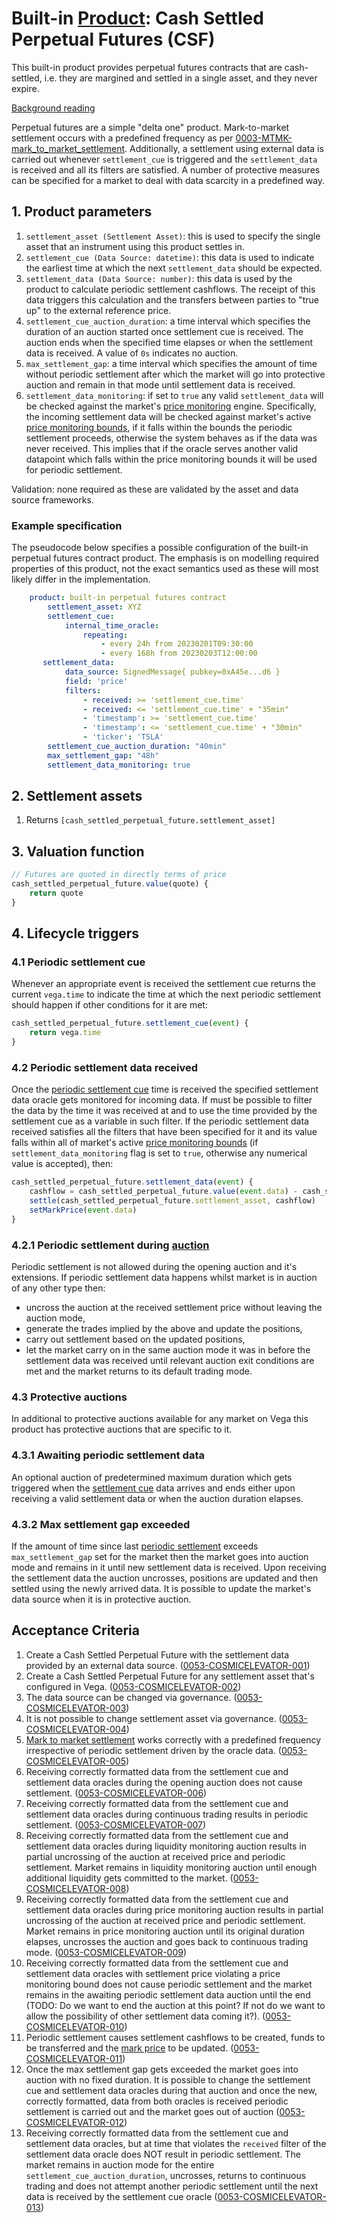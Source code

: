 # Built-in [Product](./0051-PROD-product.md): Cash Settled Perpetual Futures (CSF)

This built-in product provides perpetual futures contracts that are cash-settled, i.e. they are margined and settled in a single asset, and they never expire.

[Background reading](https://www.paradigm.xyz/2021/05/everlasting-options/#Perpetual_Futures)

Perpetual futures are a simple "delta one" product. Mark-to-market settlement occurs with a predefined frequency as per [0003-MTMK-mark_to_market_settlement](0003-MTMK-mark_to_market_settlement.md).  Additionally, a settlement using external data is carried out whenever `settlement_cue` is triggered and the `settlement_data` is received and all its filters are satisfied. A number of protective measures can be specified for a market to deal with data scarcity in a predefined way.

## 1. Product parameters

1. `settlement_asset (Settlement Asset)`: this is used to specify the single asset that an instrument using this product settles in.
1. `settlement_cue (Data Source: datetime)`: this data is used to indicate the earliest time at which the next `settlement_data` should be expected.
1. `settlement_data (Data Source: number)`: this data is used by the product to calculate periodic settlement cashflows. The receipt of this data triggers this calculation and the transfers between parties to "true up" to the external reference price.
1. `settlement_cue_auction_duration`: a time interval which specifies the duration of an auction started once settlement cue is received. The auction ends when the specified time elapses or when the settlement data is received. A value of `0s` indicates no auction.
1. `max_settlement_gap`: a time interval which specifies the amount of time without periodic settlement after which the market will go into protective auction and remain in that mode until settlement data is received.
1. `settlement_data_monitoring`: if set to `true` any valid `settlement_data` will be checked against the market's [price monitoring](0032-PRIM-price_monitoring.md) engine. Specifically, the incoming settlement data will be checked against market's active [price monitoring bounds](0021-MDAT-market_data_spec.md#market-data-fields), if it falls within the bounds the periodic settlement proceeds, otherwise the system behaves as if the data was never received. This implies that if the oracle serves another valid datapoint which falls within the price monitoring bounds it will be used for periodic settlement.

Validation: none required as these are validated by the asset and data source frameworks.

### Example specification

The pseudocode below specifies a possible configuration of the built-in perpetual futures contract product. The emphasis is on modelling required properties of this product, not the exact semantics used as these will most likely differ in the implementation.

```yaml
    product: built-in perpetual futures contract
        settlement_asset: XYZ
        settlement_cue:
            internal_time_oracle:
                repeating:
                    - every 24h from 20230201T09:30:00
                    - every 168h from 20230203T12:00:00
       settlement_data:
            data_source: SignedMessage{ pubkey=0xA45e...d6 }
            field: 'price'
            filters: 
                - received: >= 'settlement_cue.time'
                - received: <= 'settlement_cue.time' + "35min"
                - 'timestamp': >= 'settlement_cue.time'
                - 'timestamp': <= 'settlement_cue.time' + "30min"
                - 'ticker': 'TSLA'
        settlement_cue_auction_duration: "40min"
        max_settlement_gap: "48h"
        settlement_data_monitoring: true
```

## 2. Settlement assets

1. Returns `[cash_settled_perpetual_future.settlement_asset]`

## 3. Valuation function

```javascript
// Futures are quoted in directly terms of price
cash_settled_perpetual_future.value(quote) {
	return quote
}
```

## 4. Lifecycle triggers

### 4.1 Periodic settlement cue

Whenever an appropriate event is received the settlement cue returns the current `vega.time` to indicate the time at which the next periodic settlement should happen if other conditions for it are met:

```javascript
cash_settled_perpetual_future.settlement_cue(event) {
	return vega.time
}
```

### 4.2 Periodic settlement data received

Once the [periodic settlement cue](#41-periodic-settlement-cue) time is received the specified settlement data oracle gets monitored for incoming data. If must be possible to filter the data by the time it was received at and to use the time provided by the settlement cue as a variable in such filter. If the periodic settlement data received satisfies all the filters that have been specified for it and its value falls within all of market's active [price monitoring bounds](0021-MDAT-market_data_spec.md#market-data-fields) (if `settlement_data_monitoring` flag is set to `true`, otherwise any numerical value is accepted), then:

```javascript
cash_settled_perpetual_future.settlement_data(event) {
	cashflow = cash_settled_perpetual_future.value(event.data) - cash_settled_perpetual_future.value(market.mark_price))
	settle(cash_settled_perpetual_future.settlement_asset, cashflow)
	setMarkPrice(event.data)
}
```

### 4.2.1 Periodic settlement during [auction](0026-AUCT-auctions.md)

Periodic settlement is not allowed during the opening auction and it's extensions.
If periodic settlement data happens whilst market is in auction of any other type then:

* uncross the auction at the received settlement price without leaving the auction mode,
* generate the trades implied by the above and update the positions,
* carry out settlement based on the updated positions,
* let the market carry on in the same auction mode it was in before the settlement data was received until relevant auction exit conditions are met and the market returns to its default trading mode.

### 4.3 Protective auctions

In additional to protective auctions available for any market on Vega this product has protective auctions that are specific to it.

### 4.3.1 Awaiting periodic settlement data

An optional auction of predetermined maximum duration which gets triggered when the [settlement cue](#41-periodic-settlement-cue) data arrives and ends either upon receiving a valid settlement data or when the auction duration elapses.

### 4.3.2 Max settlement gap exceeded

If the amount of time since last [periodic settlement](#41-periodic-settlement-cue) exceeds `max_settlement_gap` set for the market then the market goes into auction mode and remains in it until new settlement data is received. Upon receiving the settlement data the auction uncrosses, positions are updated and then settled using the newly arrived data. It is possible to update the market's data source when it is in protective auction.

## Acceptance Criteria

1. Create a Cash Settled Perpetual Future with the settlement data provided by an external data source. (<a name="0053-COSMICELEVATOR-001" href="#0053-COSMICELEVATOR-001">0053-COSMICELEVATOR-001</a>)
1. Create a Cash Settled Perpetual Future for any settlement asset that's configured in Vega. (<a name="0053-COSMICELEVATOR-002" href="#0053-COSMICELEVATOR-002">0053-COSMICELEVATOR-002</a>)
1. The data source can be changed via governance. (<a name="0053-COSMICELEVATOR-003" href="#0053-COSMICELEVATOR-003">0053-COSMICELEVATOR-003</a>)
1. It is not possible to change settlement asset via governance. (<a name="0053-COSMICELEVATOR-004" href="#0053-COSMICELEVATOR-004">0053-COSMICELEVATOR-004</a>)
1. [Mark to market settlement](./0003-MTMK-mark_to_market_settlement.md) works correctly with a predefined frequency irrespective of periodic settlement driven by the oracle data. (<a name="0053-COSMICELEVATOR-005" href="#0053-COSMICELEVATOR-005">0053-COSMICELEVATOR-005</a>)
1. Receiving correctly formatted data from the settlement cue and settlement data oracles during the opening auction does not cause settlement. (<a name="0053-COSMICELEVATOR-006" href="#0053-COSMICELEVATOR-006">0053-COSMICELEVATOR-006</a>)
1. Receiving correctly formatted data from the settlement cue and settlement data oracles during continuous trading results in periodic settlement. (<a name="0053-COSMICELEVATOR-007" href="#0053-COSMICELEVATOR-007">0053-COSMICELEVATOR-007</a>)
1. Receiving correctly formatted data from the settlement cue and settlement data oracles during liquidity monitoring auction results in partial uncrossing of the auction at received price and periodic settlement. Market remains in liquidity monitoring auction until enough additional liquidity gets committed to the market. (<a name="0053-COSMICELEVATOR-008" href="#0053-COSMICELEVATOR-008">0053-COSMICELEVATOR-008</a>)
1. Receiving correctly formatted data from the settlement cue and settlement data oracles during price monitoring auction results in partial uncrossing of the auction at received price and periodic settlement. Market remains in price monitoring auction until its original duration elapses, uncrosses the auction and goes back to continuous trading mode. (<a name="0053-COSMICELEVATOR-009" href="#0053-COSMICELEVATOR-009">0053-COSMICELEVATOR-009</a>)
1. Receiving correctly formatted data from the settlement cue and settlement data oracles with settlement price violating a price monitoring bound does not cause periodic settlement and the market remains in the awaiting periodic settlement data auction until the end (TODO: Do we want to end the auction at this point? If not do we want to allow the possibility of other settlement data coming it?). (<a name="0053-COSMICELEVATOR-010" href="#0053-COSMICELEVATOR-010">0053-COSMICELEVATOR-010</a>)
1. Periodic settlement causes settlement cashflows to be created, funds to be transferred and the [mark price](0021-MDAT-market_data_spec.md#market-data-fields) to be updated. (<a name="0053-COSMICELEVATOR-011" href="#0053-COSMICELEVATOR-011">0053-COSMICELEVATOR-011</a>)
1. Once the max settlement gap gets exceeded the market goes into auction with no fixed duration. It is possible to change the settlement cue and settlement data oracles during that auction and once the new, correctly formatted, data from both oracles is received periodic settlement is carried out and the market goes out of auction (<a name="0053-COSMICELEVATOR-012" href="#0053-COSMICELEVATOR-012">0053-COSMICELEVATOR-012</a>)
1. Receiving correctly formatted data from the settlement cue and settlement data oracles, but at time that violates the `received` filter of the settlement data oracle does NOT result in periodic settlement. The market remains in auction mode for the entire `settlement_cue_auction_duration`, uncrosses, returns to continuous trading and does not attempt another periodic settlement until the next data is received by the settlement cue oracle (<a name="0053-COSMICELEVATOR-013" href="#0053-COSMICELEVATOR-013">0053-COSMICELEVATOR-013</a>)
